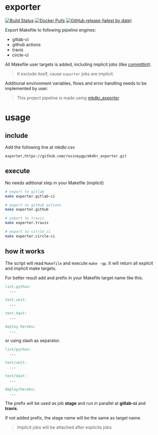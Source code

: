 # exporter

[![Build Status](https://img.shields.io/endpoint.svg?url=https%3A%2F%2Factions-badge.atrox.dev%2Frosineygp%2Fmkdkr_commitlint%2Fbadge%3Fref%3Dmaster&style=flat)](https://actions-badge.atrox.dev/rosineygp/mkdkr_exporter/goto?ref=master)
[![Docker Pulls](https://img.shields.io/docker/pulls/rosiney/mkdkr_exporter)](https://hub.docker.com/r/rosiney/mkdkr_exporter)
[![GitHub release (latest by date)](https://img.shields.io/github/v/release/rosineygp/mkdkr_exporter)](https://github.com/rosineygp/mkdkr_exporter/releases)

Export Makefile to following pipeline engines:

- gitlab-ci
- github actions
- travis
- circle-ci

All Makefile user targets is added, including implicit jobs (like [commitlint](https://github.com/rosineygp/mkdkr_commitlint)).

> It exclude itself, cause `exporter` jobs are implicit.

Additional environment variables, flows and error handling needs to be implemented by user.

> This project pipeline is made using [mkdkr_exporter](https://github.com/rosineygp/mkdkr_exporter).

# usage

## include

Add the following line at mkdkr.csv

```csv
exporter,https://github.com/rosineygp/mkdkr_exporter.git
```
## execute

No needs aditional step in your Makefile (implicit)

```bash
# export to gitlab
make exporter.gitlab-ci

# export to github actions
make exporter.github

# export to travis
make exporter.travis

# export to circle ci
make exporter.circle-ci
```

## how it works

The script will read `Makefile` and execute `make -qp`. It will return all explicit and implicit make targets.

For better result add and prefix in your Makefile target name like this.

```Makefile
lint.python:
  ...

test.unit:
  ...

test.dast:
  ...

deploy.heroku:
  ...
```

or using slash as separator.

```Makefile
lint/python:
  ...

test/unit:
  ...

test/dast:
  ...

deploy/heroku:
  ...
```
The prefix will be used as job **stage** and run in parallel at **gitlab-ci** and **travis**.

If not added prefix, the stage name will be the same as target name.

> Implicit jobs will be attached after explicits jobs.